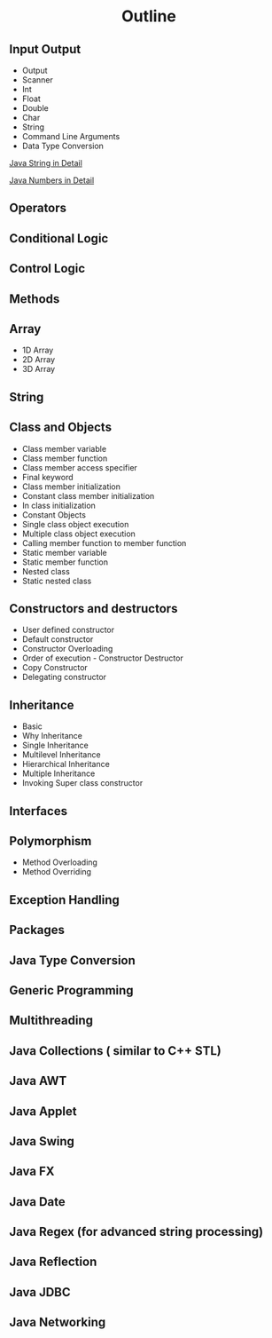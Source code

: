 <center> <h1> Outline </h1> </center>

## Input Output
* Output
* Scanner
* Int
* Float 
* Double
* Char
* String
* Command Line Arguments
* Data Type Conversion

[Java String in Detail](https://docs.oracle.com/javase/tutorial/java/data/strings.html)

[Java Numbers in Detail](https://docs.oracle.com/javase/tutorial/java/data/numbers.html)

## Operators

## Conditional Logic

## Control Logic

## Methods

## Array
* 1D Array
* 2D Array
* 3D Array

## String

## Class and Objects
* Class member variable
* Class member function
* Class member access specifier
* Final keyword
* Class member initialization
* Constant class member initialization
* In class initialization
* Constant Objects
* Single class object execution
* Multiple class object execution
* Calling member function to member function
* Static member variable
* Static member function
* Nested class
* Static nested class


## Constructors and destructors
* User defined constructor
* Default constructor
* Constructor Overloading
* Order of execution - Constructor Destructor
* Copy Constructor
* Delegating constructor

## Inheritance
* Basic
* Why Inheritance
* Single Inheritance
* Multilevel Inheritance
* Hierarchical Inheritance
* Multiple Inheritance
* Invoking Super class constructor


## Interfaces

## Polymorphism
* Method Overloading
* Method Overriding

## Exception Handling
## Packages
## Java Type Conversion
## Generic Programming
## Multithreading
## Java Collections ( similar to C++ STL)
## Java AWT
## Java Applet
## Java Swing
## Java FX
## Java Date
## Java Regex (for advanced string processing) 
## Java Reflection
## Java JDBC
## Java Networking
